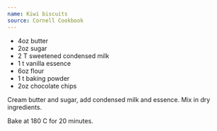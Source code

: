 ```yaml
---
name: Kiwi biscuits
source: Cornell Cookbook
---
```


* 4oz butter
* 2oz sugar
* 2 T sweetened condensed milk
* 1 t vanilla essence
* 6oz flour
* 1 t baking powder
* 2oz chocolate chips

Cream butter and sugar, add condensed milk and essence. Mix in dry ingredients.

Bake at 180 C for 20 minutes.

